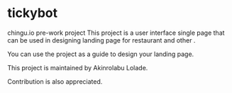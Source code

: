 # tickybot
chingu.io pre-work project 
This project is a user interface single page that can be used in designing landing page for restaurant and other .

You can use the project as a guide to design your landing page.

This project is maintained by Akinrolabu Lolade.

Contribution is also appreciated.


